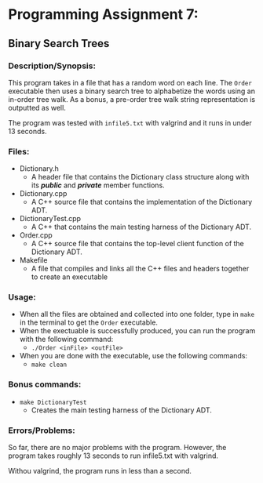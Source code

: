 # Programming Assignment 7:
## Binary Search Trees

### Description/Synopsis:
This program takes in a file that has a random word on each line. The `Order` executable then uses a binary search tree to alphabetize the words using an in-order tree walk. As a bonus, a pre-order tree walk string representation is outputted as well.

The program was tested with `infile5.txt` with valgrind and it runs in under 13 seconds.

### Files:

- Dictionary.h
  - A header file that contains the Dictionary class structure along with its ***public*** and ***private*** member functions.
- Dictionary.cpp
  - A C++ source file that contains the implementation of the Dictionary ADT.
- DictionaryTest.cpp
  - A C++ that contains the main testing harness of the Dictionary ADT.
- Order.cpp
  - A C++ source file that contains the top-level client function of the Dictionary ADT.
- Makefile
  - A file that compiles and links all the C++ files and headers together to create an executable

### Usage:
- When all the files are obtained and collected into one folder, type in `make` in the terminal to get the `Order` executable.
- When the exectuable is successfully produced, you can run the program with the following command:
  - `./Order <inFile> <outFile>`
- When you are done with the executable, use the following commands:
  - `make clean`

### Bonus commands:
- `make DictionaryTest`
  - Creates the main testing harness of the Dictionary ADT.

### Errors/Problems:
So far, there are no major problems with the program. However, the program takes roughly 13 seconds to run infile5.txt with valgrind.

Withou valgrind, the program runs in less than a second.